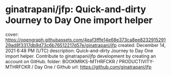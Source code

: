 # ginatrapani/jfp: Quick-and-dirty Journey to Day One import helper

cover: https://opengraph.githubassets.com/4eaf3fffe14e68e373ca8ee823291529129ad8f3317db9d73c6b76512217d57e/ginatrapani/jfp
created: December 14, 2021 6:48 PM (UTC)
description: Quick-and-dirty Journey to Day One import helper. Contribute to ginatrapani/jfp development by creating an account on GitHub.
folder: BOOKMRKS-MTHRFCKR / PRODUCTIVITY-MTHRFCKR / Day One / Github
url: https://github.com/ginatrapani/jfp